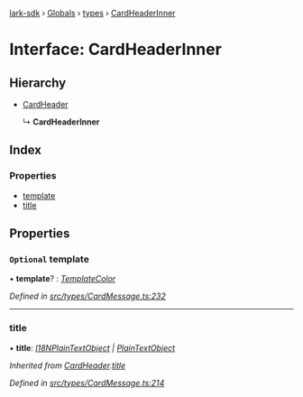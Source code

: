 [lark-sdk](../README.md) › [Globals](../globals.md) › [types](../modules/types.md) › [CardHeaderInner](types.cardheaderinner.md)

# Interface: CardHeaderInner

## Hierarchy

* [CardHeader](types.cardheader.md)

  ↳ **CardHeaderInner**

## Index

### Properties

* [template](types.cardheaderinner.md#optional-template)
* [title](types.cardheaderinner.md#title)

## Properties

### `Optional` template

• **template**? : *[TemplateColor](../modules/types.md#templatecolor)*

*Defined in [src/types/CardMessage.ts:232](https://github.com/TbhT/lark-sdk/blob/e3605bb/src/types/CardMessage.ts#L232)*

___

###  title

• **title**: *[I18NPlainTextObject](types.i18nplaintextobject.md) | [PlainTextObject](types.plaintextobject.md)*

*Inherited from [CardHeader](types.cardheader.md).[title](types.cardheader.md#title)*

*Defined in [src/types/CardMessage.ts:214](https://github.com/TbhT/lark-sdk/blob/e3605bb/src/types/CardMessage.ts#L214)*
